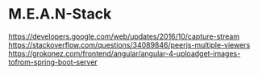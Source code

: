 # M.E.A.N-Stack
https://developers.google.com/web/updates/2016/10/capture-stream
https://stackoverflow.com/questions/34089846/peerjs-multiple-viewers
https://grokonez.com/frontend/angular/angular-4-uploadget-images-tofrom-spring-boot-server

